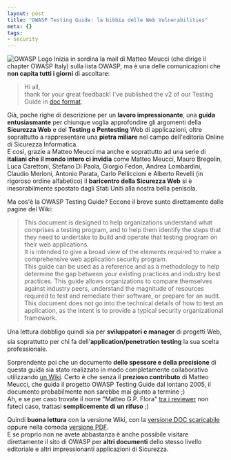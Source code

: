 ```yaml
--- 
layout: post
title: "OWASP Testing Guide: la bibbia delle Web Vulnerabilities"
meta: {}
tags: 
- security
---
```

![OWASP Logo](http://www.lastknight.com//download/20070213_owasp.gif)
Inizia in sordina la mail di Matteo Meucci (che dirige il chapter OWASP Italy) sulla lista OWASP, ma è una delle comunicazioni che **non capita tutti i giorni** di ascoltare:

> Hi all,  
> thank for your great feedback!
> I've published the v2 of our Testing Guide in [doc format](http://www.owasp.org/index.php/Image:OWASP_Testing_Guide_v2_doc.zip).  
  
Già, poche righe di descrizione per un **lavoro impressionante**, una **guida entusiasmante** per chiunque voglia approfondire gli argomenti della **Sicurezza Web** e del **Testing  e Pentesting** Web di applicazioni, oltre soprattutto a rappresentare una **pietra miliare** nel campo dell'editoria Online di Sicurezza Informatica.  
E così, grazie a Matteo Meucci ma anche e soprattutto ad una serie di **italiani che il mondo intero ci invidia** come Matteo Meucci, Mauro Bregolin, Luca Carettoni, Stefano Di Paola, Giorgio Fedon, Andrea Lombardini, Claudio Merloni, Antonio Parata, Carlo Pelliccioni e Alberto Revelli (in rigoroso ordine alfabetico) il **baricentro della Sicurezza Web** si è inesorabilmente spostato dagli Stati Uniti alla nostra bella penisola.  

<!--more-->
  
Ma cos'è la OWASP Testing Guide? Eccone il breve sunto direttamente dalle pagine del Wiki:

> This document is designed to help organizations understand what comprises a testing program, and to help them identify the steps that they need to undertake to build and operate that testing program on their web applications.  
> It is intended to give a broad view of the elements required to make a comprehensive web application security program.  
> This guide can be used as a reference and as a methodology to help determine the gap between your existing practices and industry best practices. This guide allows organizations to compare themselves against industry peers, understand the magnitude of resources required to test and remediate their software, or prepare for an audit.  
> This document does not go into the technical details of how to test an application, as the intent is to provide a typical security organizational framework.

Una lettura dobbligo quindi sia per **sviluppatori e manager** di progetti Web, sia soprattutto per chi fa dell'**application/penetration testing** la sua scelta professionale.  
  
Sorprendente poi che un documento **dello spessore e della precisione** di questa guida sia stato realizzato in modo completamente collaborativo utilizzando [un Wiki](http://www.owasp.org/index.php/OWASP_Testing_Guide_v2_Table_of_Contents). Certo è che senza il **prezioso contributo** di Matteo Meucci, che guida il progetto OWASP Testing Guide dal lontano 2005, il documento probabilmente non sarebbe mai giunto a termine ;)  
Ah, e se per caso trovate il nome "Matteo G.P. Flora" [tra i reviewer](http://www.owasp.org/index.php/Testing_Guide_Frontispiece#Reviewers) non fateci caso, trattasi **semplicemente di un rifuso** ;)  
  
Quindi **buona lettura** con la versione Wiki, con la [versione DOC scaricabile](http://www.owasp.org/index.php/Image:OWASP_Testing_Guide_v2_doc.zip) oppure nella comoda [versione PDF](http://www.owasp.org/index.php/Image:OWASP_Testing_Guide_v2_pdf.zip).  
E se proprio non ne avete abbastanza è anche possibile visitare direttamente il sito di OWASP per **altri documenti** dello stesso livello editoriale e altri impressionanti applicazioni di Sicurezza. 
